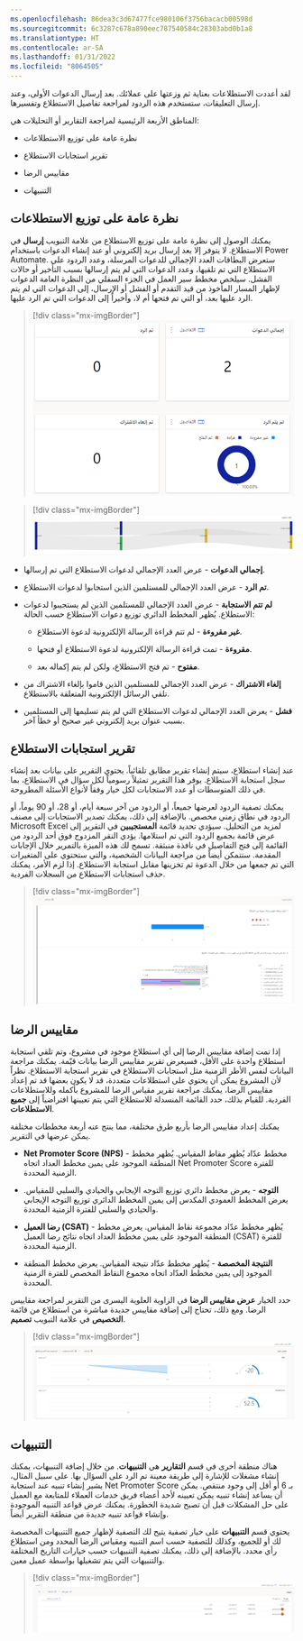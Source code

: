 ```yaml
---
ms.openlocfilehash: 86dea3c3d67477fce980106f3756bacacb00598d
ms.sourcegitcommit: 6c3287c678a890eec787540584c28303abd0b1a8
ms.translationtype: HT
ms.contentlocale: ar-SA
ms.lasthandoff: 01/31/2022
ms.locfileid: "8064505"
---
```

لقد أعددت الاستطلاعات بعناية ثم وزعتها على عملائك. بعد إرسال الدعوات الأولى، وعند إرسال التعليقات، ستستخدم هذه الردود لمراجعة تفاصيل الاستطلاع وتفسيرها. 

المناطق الأربعة الرئيسية لمراجعة التقارير أو التحليلات هي:

-   نظرة عامة على توزيع الاستطلاعات

-   تقرير استجابات الاستطلاع

-   مقاييس الرضا

-   التنبيهات

## <a name="survey-distribution-overview"></a>نظرة عامة على توزيع الاستطلاعات

يمكنك الوصول إلى نظرة عامة على توزيع الاستطلاع من علامة التبويب **إرسال** في الاستطلاع. لا يتوفر إلا بعد إرسال بريد إلكتروني أو عند إنشاء الدعوات باستخدام Power Automate.
ستعرض البطاقات العدد الإجمالي للدعوات المرسلة، وعدد الردود على الاستطلاع التي تم تلقيها، وعدد الدعوات التي لم يتم إرسالها بسبب التأخير أو حالات الفشل. سيلخص مخطط سير العمل في الجزء السفلي من النظرة العامة الدعوات لإظهار المسار المأخوذ من قيد التقدم أو الفشل أو الإرسال، إلى الدعوات التي لم يتم الرد عليها بعد، أو التي تم فتحها أم لا، وأخيراً إلى الدعوات التي تم الرد عليها.

> [!div class="mx-imgBorder"]
> [![تظهر صورة الشاشة بطاقات معلومات للاستطلاع بما في ذلك إجمالي عدد الدعوات وعدد الاستجابات وعدد الدعوات التي لم يتم إرسالها.](../media/survey-distribution-overview.png)](../media/survey-distribution-overview.png#lightbox)

> [!div class="mx-imgBorder"]
> [![تظهر صورة الشاشة مخطط سير عمل لتعقب الدعوات. يتضمن سير العمل الرقم قيد التقدم والذي تم إرساله والذي لم يتم الرد عليه والموجود في قائمة الانتظار والذي تم فتحه والرد عليه.](../media/invites-tracking.png)](../media/invites-tracking.png#lightbox)

-   **إجمالي الدعوات** - عرض العدد الإجمالي لدعوات الاستطلاع التي تم إرسالها.

-   **تم الرد** - عرض العدد الإجمالي للمستلمين الذين استجابوا لدعوات الاستطلاع.

-   **لم تتم الاستجابة** - عرض العدد الإجمالي للمستلمين الذين لم يستجيبوا لدعوات الاستطلاع. يُظهر المخطط الدائري توزيع دعوات الاستطلاع حسب الحالة:

    -   **غير مقروءة** - لم تتم قراءة الرسالة الإلكترونية لدعوة الاستطلاع.

    -   **مقروءة** - تمت قراءة الرسالة الإلكترونية لدعوة الاستطلاع أو فتحها.

    -   **مفتوح** - تم فتح الاستطلاع، ولكن لم يتم إكماله بعد.

-  **إلغاء الاشتراك** - عرض العدد الإجمالي للمستلمين الذين قاموا بإلغاء الاشتراك من تلقي الرسائل الإلكترونية المتعلقة بالاستطلاع.

-   **فشل** - يعرض العدد الإجمالي لدعوات الاستطلاع التي لم يتم تسليمها إلى المستلمين بسبب عنوان بريد إلكتروني غير صحيح أو خطأ آخر.

## <a name="survey-response-report"></a>تقرير استجابات الاستطلاع

عند إنشاء استطلاع، سيتم إنشاء تقرير مطابق تلقائياً.
يحتوي التقرير على بيانات بعد إنشاء سجل استجابة الاستطلاع. يوفر هذا التقرير تمثيلاً رسومياً لكل سؤال في الاستطلاع، بما في ذلك المتوسطات أو عدد الاستجابات لكل خيار وفقاً لأنواع الأسئلة المطروحة. 

يمكنك تصفية الردود لعرضها جميعاً، أو الردود من آخر سبعة أيام، أو 28، أو 90 يوماً، أو الردود في نطاق زمني مخصص. بالإضافة إلى ذلك، يمكنك تصدير الاستجابات إلى مصنف Microsoft Excel لمزيد من التحليل. سيؤدي تحديد قائمة **المستجيبين** في التقرير إلى عرض قائمة بجميع الردود التي تم استلامها. يؤدي النقر المزدوج فوق أحد الردود من القائمة إلى فتح التفاصيل في نافذة منبثقة. تسمح لك هذه الميزة بالتمرير خلال الإجابات المقدمة. ستتمكن أيضاً من مراجعة البيانات الشخصية، والتي ستحتوي على المتغيرات التي تم جمعها من خلال الدعوة ثم تخزينها مقابل استجابة الاستطلاع. إذا لزم الأمر، يمكنك حذف استجابات الاستطلاع من السجلات الفردية.

> [!div class="mx-imgBorder"]
> [![تظهر صورة الشاشة تقريراً للاستطلاع في Dynamics 365 Customer Voice. يتضمن التقرير استجابات الأسئلة التي تظهر كتمثيل رسومي.](../media/survey-response-report.png)](../media/survey-response-report.png#lightbox)

## <a name="satisfaction-metrics"></a>مقاييس الرضا

إذا تمت إضافة مقاييس الرضا إلى أي استطلاع موجود في مشروع، وتم تلقي استجابة استطلاع واحدة على الأقل، فسيعرض تقرير مقاييس الرضا بيانات قيّمة. يمكنك مراجعة البيانات لنفس الأطر الزمنية مثل استجابات الاستطلاع في تقرير استجابة الاستطلاع. نظراً لأن المشروع يمكن أن يحتوي على استطلاعات متعددة، قد لا يكون بعضها قد تم إعداد مقاييس الرضا، يمكنك مراجعة تقرير مقياس الرضا للمشروع بأكمله وللاستطلاعات الفردية.
للقيام بذلك، حدد القائمة المنسدلة للاستطلاع التي يتم تعيينها افتراضياً إلى **جميع الاستطلاعات**. 

يمكنك إعداد مقاييس الرضا بأربع طرق مختلفة، مما ينتج عنه أربعة مخططات مختلفة يمكن عرضها في التقرير. 

-   **Net Promoter Score ‏(NPS)** - مخطط عدّاد يُظهر مقاط المقياس. يُظهر مخطط المنطقة الموجود على يمين مخطط العداد اتجاه Net Promoter Score للفترة الزمنية المحددة.

-   **التوجه** - يعرض مخطط دائري توزيع التوجه الإيجابي والحيادي والسلبي للمقياس. يعرض المخطط العمودي المكدس إلى يمين المخطط الدائري توزيع التوجه الإيجابي والحيادي والسلبي للفترة الزمنية المحددة.

-   **رضا العميل (CSAT)‬‬‬‬‬** - يُظهر مخطط عدّاد مجموعة نقاط المقياس. يعرض مخطط المنطقة الموجود على يمين مخطط العداد اتجاه نتائج رضا العميل (CSAT) للفترة الزمنية المحددة.

-   **النتيجة المخصصة‬** - يُظهر مخطط عدّاد نتيجة المقياس.
    يعرض مخطط المنطقة الموجود إلى يمين مخطط العدّاد اتجاه مجموع النقاط المخصص‬ للفترة الزمنية المحددة.

حدد الخيار **عرض مقاييس الرضا** في الزاوية العلوية اليسرى من التقرير لمراجعة مقاييس الرضا. ومع ذلك، تحتاج إلى إضافة مقاييس جديدة مباشرة من استطلاع من قائمة **التخصيص** في علامة التبويب **تصميم**. 

> [!div class="mx-imgBorder"]
> [![صورة شاشة تعرض تقرير مقاييس الرضا لاستطلاع في Dynamics 365 Customer Voice. يعرض التقرير مخططات رضا العملاء (CSAT) ودرجات خدمة العملاء ومخططات NPS للتوجه.](../media/satisfaction-metrics.png)](../media/satisfaction-metrics.png#lightbox)

## <a name="alerts"></a>التنبيهات

هناك منطقة أخرى في قسم **التقارير** هي **التنبيهات**. من خلال إضافة التنبيهات، يمكنك إنشاء مشغلات للإشارة إلى طريقة معينة تم الرد على السؤال بها. على سبيل المثال، يشير إنشاء تنبيه عند استجابة Net Promoter Score بـ 6 أو أقل إلى وجود منتقص. يمكن أن يساعد إنشاء تنبيه يمكن تعيينه لأحد أعضاء فريق خدمات العملاء للمتابعة مع العميل على حل المشكلات قبل أن تصبح شديدة الخطورة. يمكنك عرض قواعد التنبيه الموجودة وإنشاء قواعد تنبيه جديدة من منطقة التقرير أيضاً.

يحتوي قسم **التنبيهات** على خيار تصفية يتيح لك التصفية لإظهار جميع التنبيهات المخصصة لك أو للجميع، وكذلك للتصفية حسب اسم التنبيه ومقياس الرضا المحدد ومن استطلاع رأي محدد. بالإضافة إلى ذلك، يمكنك تصفية التنبيهات حسب خيارات التاريخ المختلفة والتنبيهات التي يتم تشغيلها بواسطة عميل معين. 

> [!div class="mx-imgBorder"]
> [![صورة شاشة تعرض نظرة عامة على التنبيهات التي تم إنشاؤها للاستطلاعات داخل مشروع في Customer Voice.](../media/alerts.png)](../media/alerts.png#lightbox)
